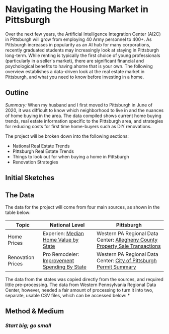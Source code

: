 # Navigating the Housing Market in Pittsburgh

Over the next few years, the Artificial Intelligence Integration Center (AI2C) in Pittsburgh will grow from employing 40 Army personnel to 400+.
As Pittsburgh increases in popularity as an AI hub for many corporations, recently graduated students may increasingly look at staying in Pittsburgh long-term.
While renting is typically the first choice of young professionals (particularly in a seller's market), there are significant financial and psychological benefits to having ahome that is your own.
The following overview establishes a data-driven look at the real estate market in Pittsburgh, and what you need to know before investing in a home. 

## Outline
*Summary:*
When my husband and I first moved to Pittsburgh in June of 2020, it was difficult to know which neighborhood to live in and the nuances of home buying in the area.
The data compiled shows current home buying trends, real estate information specific to the Pittsburgh area, and strategies for reducing costs for first time home-buyers such as DIY renovations.

The project will be broken down into the following sections:
* National Real Estate Trends
* Pittsburgh Real Estate Trends
* Things to look out for when buying a home in Pittsburgh
* Renovation Strategies

## Initial Sketches

## The Data

The data for the project will come from four main sources, as shown in the table below:

| Topic | National Level | Pittsburgh |
| ----- | ---------- | ---------- |
| Home Prices | Experien: [Median Home Value by State](https://www.experian.com/blogs/ask-experian/research/median-home-values-by-state/) | Western PA Regional Data Center: [Allegheny County Property Sale Transactions](https://data.wprdc.org/dataset/real-estate-sales) |
| Renovation Prices | Pro Remodeler: [Improvement Spending By State](https://www.proremodeler.com/improvement-spending-state) | Western PA Regional Data Center: [City of Pittsburgh Permit Summary](https://data.wprdc.org/dataset/city-of-pittsburgh-building-permit-summary) |

The data from the states was copied directly from the sources, and required little pre-processing. The data from Western Pennsylvania Regional Data Center, however, needed a fair amount of processing to turn it into two, separate, usable CSV files, which can be accessed below:
* 

## Method & Medium
### *Start big; go small*

